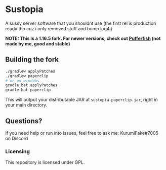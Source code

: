 # Sustopia

A sussy server software that you shouldnt use (the first rel is production ready tho cuz i only removed stuff and bump log4j)

**NOTE: This is a 1.16.5 fork. For newer versions, check out [Pufferfish](https://github.com/pufferfish-gg/pufferfish) (not made by me, good and stable)**

## Building the fork

```bash
./gradlew applyPatches
./gradlew paperclip
# or on windows
gradle.bat applyPatches
gradle.bat paperclip
```

This will output your distributable JAR at `sustopia-paperclip.jar`, right in your main directory.

## Questions?

If you need help or run into issues, feel free to ask me: KurumiFake#7005 on Discord

### Licensing

This repository is licensed under GPL.
